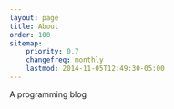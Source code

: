 ```yaml
---
layout: page
title: About
order: 100
sitemap:
    priority: 0.7
    changefreq: monthly
    lastmod: 2014-11-05T12:49:30-05:00
---
```

A programming blog
